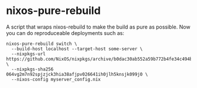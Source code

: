 # nixos-pure-rebuild

A script that wraps nixos-rebuild to make the build as pure as
possible. Now you can do reproduceable deployments such as:

```
nixos-pure-rebuild switch \
  --build-host localhost --target-host some-server \
  --nixpkgs-url https://github.com/NixOS/nixpkgs/archive/b0dac30ab552a59b772b4fe34c494b107fce01e5.tar.gz \
  --nixpkgs-sha256 064vg2m7n92spjzjck3hia38afjpv026641ih0jlh5knsjk099j0 \
  --nixos-config myserver_config.nix 
```
